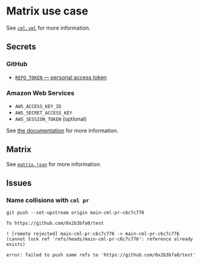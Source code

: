 # Matrix use case

See [`cml.yml`](https://github.com/0x2b3bfa0/cml-use-case-matrix-cloud/blob/e8a01424cec9f4bb2100041db0f7698e58484ae0/.github/workflows/cml.yml) for more information.

## Secrets

### GitHub

- [`REPO_TOKEN` — personal access token](https://cml.dev/doc/self-hosted-runners?tab=GitHub#pat)

### Amazon Web Services

- `AWS_ACCESS_KEY_ID`
- `AWS_SECRET_ACCESS_KEY`
- `AWS_SESSION_TOKEN` (optional)

See [the documentation](https://cml.dev/doc/self-hosted-runners?tab=AWS#cloud-compute-resource-credentials) for more information.

##  Matrix

See [`matrix.json`](https://github.com/0x2b3bfa0/cml-use-case-matrix-cloud/blob/e8a01424cec9f4bb2100041db0f7698e58484ae0/matrix.json) for more information.

## Issues

### Name collisions with `cml pr`

```
git push --set-upstream origin main-cml-pr-c6c7c776

To https://github.com/0x2b3bfa0/test

! [remote rejected] main-cml-pr-c6c7c776 -> main-cml-pr-c6c7c776 (cannot lock ref 'refs/heads/main-cml-pr-c6c7c776': reference already exists)

error: failed to push some refs to 'https://github.com/0x2b3bfa0/test'
```
